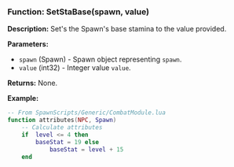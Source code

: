 ### Function: SetStaBase(spawn, value)

**Description:**
Set's the Spawn's base stamina to the value provided.

**Parameters:**
- `spawn` (Spawn) - Spawn object representing `spawn`.
- `value` (int32) - Integer value `value`.

**Returns:** None.

**Example:**

```lua
-- From SpawnScripts/Generic/CombatModule.lua
function attributes(NPC, Spawn)
    -- Calculate attributes
    if  level <= 4 then
        baseStat = 19 else
            baseStat = level + 15
    end
```
